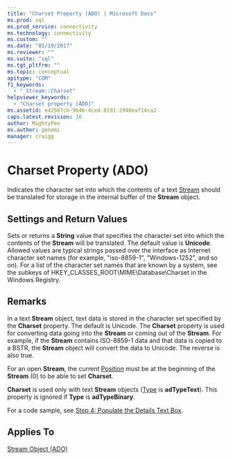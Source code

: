 ```yaml
---
title: "Charset Property (ADO) | Microsoft Docs"
ms.prod: sql
ms.prod_service: connectivity
ms.technology: connectivity
ms.custom: ""
ms.date: "01/19/2017"
ms.reviewer: ""
ms.suite: "sql"
ms.tgt_pltfrm: ""
ms.topic: conceptual
apitype: "COM"
f1_keywords: 
  - "_Stream::Charset"
helpviewer_keywords: 
  - "Charset property [ADO]"
ms.assetid: e42507cb-9b46-4ce4-8191-2948eaf14ca2
caps.latest.revision: 16
author: MightyPen
ms.author: genemi
manager: craigg
---
```

# Charset Property (ADO)
Indicates the character set into which the contents of a text [Stream](../../../ado/reference/ado-api/stream-object-ado.md) should be translated for storage in the internal buffer of the **Stream** object.  
  
## Settings and Return Values  
 Sets or returns a **String** value that specifies the character set into which the contents of the **Stream** will be translated. The default value is **Unicode**. Allowed values are typical strings passed over the interface as Internet character set names (for example, "iso-8859-1", "Windows-1252", and so on). For a list of the character set names that are known by a system, see the subkeys of HKEY_CLASSES_ROOT\MIME\Database\Charset in the Windows Registry.  
  
## Remarks  
 In a text **Stream** object, text data is stored in the character set specified by the **Charset** property. The default is Unicode. The **Charset** property is used for converting data going into the **Stream** or coming out of the **Stream**. For example, if the **Stream** contains ISO-8859-1 data and that data is copied to a BSTR, the **Stream** object will convert the data to Unicode. The reverse is also true.  
  
 For an open **Stream**, the current [Position](../../../ado/reference/ado-api/position-property-ado.md) must be at the beginning of the **Stream** (0) to be able to set **Charset**.  
  
 **Charset** is used only with text **Stream** objects ([Type](../../../ado/reference/ado-api/type-property-ado-stream.md) is **adTypeText**). This property is ignored if **Type** is **adTypeBinary**.  
  
 For a code sample, see [Step 4: Populate the Details Text Box](../../../ado/guide/data/step-4-populate-the-details-text-box.md).  
  
## Applies To  
 [Stream Object (ADO)](../../../ado/reference/ado-api/stream-object-ado.md)
